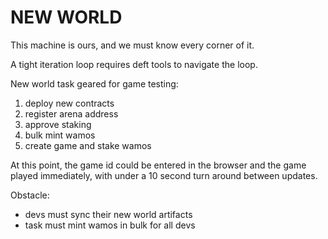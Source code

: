 # NEW WORLD

This machine is ours, and we must know every corner of it.

A tight iteration loop requires deft tools to navigate the loop.

New world task geared for game testing:
 1. deploy new contracts
 2. register arena address
 3. approve staking
 4. bulk mint wamos
 5. create game and stake wamos

At this point, the game id could be entered in the browser and the game played immediately, with under a 10 second turn around between updates.

Obstacle:
 - devs must sync their new world artifacts
 - task must mint wamos in bulk for all devs
